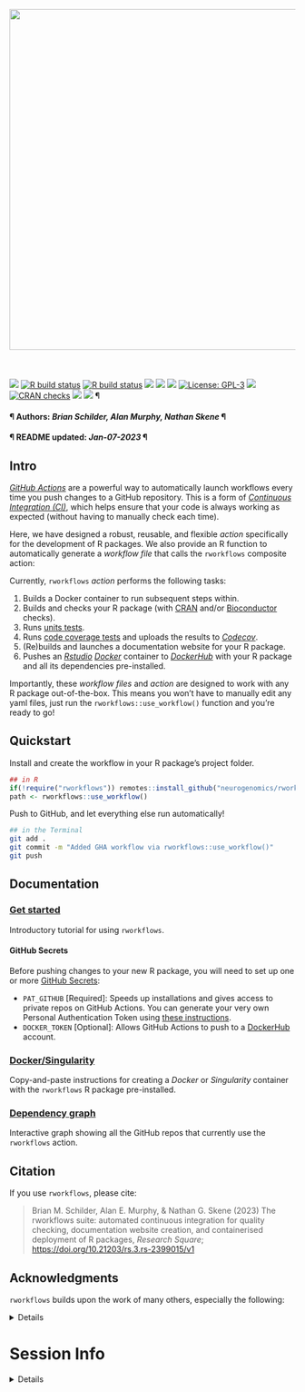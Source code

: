 <img src= 'https://github.com/neurogenomics/rworkflows/raw/master/inst/hex/hex.png' height= '600' ><br><br><br><br>
[![](https://img.shields.io/badge/devel%20version-0.99.5-black.svg)](https://github.com/neurogenomics/rworkflows)
[![R build
status](https://github.com/neurogenomics/rworkflows/workflows/rworkflows/badge.svg)](https://github.com/neurogenomics/rworkflows/actions)
[![R build
status](https://github.com/neurogenomics/rworkflows/workflows/rworkflows_static/badge.svg)](https://github.com/neurogenomics/rworkflows/actions)
[![](https://img.shields.io/github/last-commit/neurogenomics/rworkflows.svg)](https://github.com/neurogenomics/rworkflows/commits/master)
[![](https://img.shields.io/github/languages/code-size/neurogenomics/rworkflows.svg)](https://github.com/neurogenomics/rworkflows)
[![](https://app.codecov.io/gh/neurogenomics/rworkflows/branch/master/graph/badge.svg)](https://app.codecov.io/gh/neurogenomics/rworkflows)
[![License:
GPL-3](https://img.shields.io/badge/license-GPL--3-blue.svg)](https://cran.r-project.org/web/licenses/GPL-3)
[![](https://www.r-pkg.org/badges/version/rworkflows?color=blue)](https://cran.r-project.org/package=rworkflows)
[![CRAN
checks](https://badges.cranchecks.info/summary/rworkflows.svg)](https://cran.r-project.org/web/checks/check_results_rworkflows.html)
[![](http://cranlogs.r-pkg.org/badges/last-month/rworkflows?color=blue)](https://cran.r-project.org/package=rworkflows)
[![](http://cranlogs.r-pkg.org/badges/grand-total/rworkflows?color=blue)](https://cran.r-project.org/package=rworkflows)
¶ <h4> ¶ Authors: <i>Brian Schilder, Alan Murphy, Nathan Skene</i> ¶
</h4>
<h4> ¶ README updated: <i>Jan-07-2023</i> ¶ </h4>

## Intro

[*GitHub Actions*](https://docs.github.com/en/actions) are a powerful
way to automatically launch workflows every time you push changes to a
GitHub repository. This is a form of [*Continuous Integration
(CI)*](https://docs.github.com/en/actions/automating-builds-and-tests/about-continuous-integration),
which helps ensure that your code is always working as expected (without
having to manually check each time).

Here, we have designed a robust, reusable, and flexible *action*
specifically for the development of R packages. We also provide an R
function to automatically generate a *workflow file* that calls the
`rworkflows` composite action:

Currently, `rworkflows` *action* performs the following tasks:

1.  Builds a Docker container to run subsequent steps within.
2.  Builds and checks your R package (with
    [CRAN](https://cran.r-project.org/) and/or
    [Bioconductor](https://bioconductor.org/) checks).  
3.  Runs [units tests](https://testthat.r-lib.org/).  
4.  Runs [code coverage tests](https://covr.r-lib.org/) and uploads the
    results to [*Codecov*](https://about.codecov.io/).  
5.  (Re)builds and launches a documentation website for your R
    package.  
6.  Pushes an [*Rstudio*](https://posit.co/)
    [*Docker*](https://www.docker.com/) container to
    [*DockerHub*](https://hub.docker.com/) with your R package and all
    its dependencies pre-installed.

Importantly, these *workflow files* and *action* are designed to work
with any R package out-of-the-box. This means you won’t have to manually
edit any yaml files, just run the `rworkflows::use_workflow()` function
and you’re ready to go!

## Quickstart

Install and create the workflow in your R package’s project folder.

``` r
## in R
if(!require("rworkflows")) remotes::install_github("neurogenomics/rworkflows")
path <- rworkflows::use_workflow()
```

Push to GitHub, and let everything else run automatically!

``` bash
## in the Terminal
git add .
git commit -m "Added GHA workflow via rworkflows::use_workflow()"
git push
```

## Documentation

### [Get started](https://neurogenomics.github.io/rworkflows/articles/rworkflows.html)

Introductory tutorial for using `rworkflows`.

#### GitHub Secrets

Before pushing changes to your new R package, you will need to set up
one or more [GitHub
Secrets](https://docs.github.com/en/actions/security-guides/encrypted-secrets):

- `PAT_GITHUB` \[Required\]: Speeds up installations and gives access to
  private repos on GitHub Actions. You can generate your very own
  Personal Authentication Token using [these
  instructions](https://docs.github.com/en/authentication/keeping-your-account-and-data-secure/creating-a-personal-access-token).  
- `DOCKER_TOKEN` \[Optional\]: Allows GitHub Actions to push to a
  [DockerHub](https://hub.docker.com) account.

### [Docker/Singularity](https://neurogenomics.github.io/rworkflows/articles/docker)

Copy-and-paste instructions for creating a *Docker* or *Singularity*
container with the `rworkflows` R package pre-installed.

### [Dependency graph](https://neurogenomics.github.io/rworkflows/articles/depgraph)

Interactive graph showing all the GitHub repos that currently use the
`rworkflows` action.

## Citation

If you use `rworkflows`, please cite:

<!-- Modify this by editing the file: inst/CITATION  -->

> Brian M. Schilder, Alan E. Murphy, & Nathan G. Skene (2023) The
> rworkflows suite: automated continuous integration for quality
> checking, documentation website creation, and containerised deployment
> of R packages, *Research Square*;
> <https://doi.org/10.21203/rs.3.rs-2399015/v1>

## Acknowledgments

`rworkflows` builds upon the work of many others, especially the
following:

<details>

### [`biocthis`](https://github.com/lcolladotor/biocthis)

This workflow is derived from the workflow generated by the
[`use_bioc_github_action()`](https://lcolladotor.github.io/biocthis/articles/biocthis.html)
function within the
[`biothis`](http://www.bioconductor.org/packages/release/bioc/html/biocthis.html)
package.

#### Key changes in `rworkflows`

- Uses dynamic variables to specify R/Bioconductor versions
  (e.g. `r: "latest"`) and the name of your R package, as opposed to
  static names that are likely to become outdated (e.g. `r: "4.0.1"`).  
- Additional error handling and dependencies checks.  
- Re-renders `README.Rmd` before rebuilding the documentation website.

### [`actions/`](https://github.com/actions)

A general set of GitHub Actions.

### [`r-lib/actions`](https://github.com/r-lib/actions)

A set of GitHub Actions for R development.

### [`JamesIves/github-pages-deploy-action`](https://github.com/JamesIves/github-pages-deploy-action)

Builds and deploys the GitHub Pages documentation website in the
`rworkflows` GHA workflows.

### [`docker/build-push-action`](https://github.com/docker/build-push-action)

A set of GitHub Actions for building/pushing Docker containers.

### [`bioconductor_docker`](https://github.com/Bioconductor/bioconductor_docker)

Uses the official
[`bioconductor/bioconductor_docker`](https://github.com/Bioconductor/bioconductor_docker)
Docker container.

**NOTE**: Whenever a new version of Bioconductor is released, the
`bioconductor/bioconductor_docker` container will often lag behind the
actual Bioconductor releases for up to several days, due to the time it
takes to update the container. This means that sometimes “devel” in
`Bioconductor/bioconductor_docker` is actually referring to the
“release” version of Bioconductor. See this
[Issue](https://github.com/Bioconductor/bioconductor_docker/issues/37)
for details.

### [`scFlow`](https://github.com/combiz/scFlow)

This DockerFile was partly adapted from the [scFlow
Dockerfile](https://github.com/combiz/scFlow/blob/master/Dockerfile).

Unlike other Dockerfiles, this one **does not require any manual editing
when applying to different R packages**. This means that users who are
unfamiliar with Docker do not have to troubleshoot making this file
correctly. It also means that it will continue to work even if your R
package dependencies change.

### [`act`](https://github.com/nektos/act)

A very useful command line tool for testing *GitHub Actions* locally.

</details>

# Session Info

<details>

``` r
utils::sessionInfo()
```

    ## R version 4.2.1 (2022-06-23)
    ## Platform: x86_64-apple-darwin17.0 (64-bit)
    ## Running under: macOS Big Sur ... 10.16
    ## 
    ## Matrix products: default
    ## BLAS:   /Library/Frameworks/R.framework/Versions/4.2/Resources/lib/libRblas.0.dylib
    ## LAPACK: /Library/Frameworks/R.framework/Versions/4.2/Resources/lib/libRlapack.dylib
    ## 
    ## locale:
    ## [1] en_US.UTF-8/en_US.UTF-8/en_US.UTF-8/C/en_US.UTF-8/en_US.UTF-8
    ## 
    ## attached base packages:
    ## [1] stats     graphics  grDevices utils     datasets  methods   base     
    ## 
    ## loaded via a namespace (and not attached):
    ##  [1] BiocManager_1.30.19 compiler_4.2.1      pillar_1.8.1       
    ##  [4] RColorBrewer_1.1-3  yulab.utils_0.0.6   tools_4.2.1        
    ##  [7] digest_0.6.31       jsonlite_1.8.4      evaluate_0.19      
    ## [10] lifecycle_1.0.3     tibble_3.1.8        gtable_0.3.1       
    ## [13] pkgconfig_2.0.3     rlang_1.0.6         cli_3.5.0          
    ## [16] DBI_1.1.3           rstudioapi_0.14     rvcheck_0.2.1      
    ## [19] yaml_2.3.6          xfun_0.36           fastmap_1.1.0      
    ## [22] stringr_1.5.0       dplyr_1.0.10        knitr_1.41         
    ## [25] desc_1.4.2          generics_0.1.3      vctrs_0.5.1        
    ## [28] dlstats_0.1.6       rprojroot_2.0.3     grid_4.2.1         
    ## [31] tidyselect_1.2.0    here_1.0.1          glue_1.6.2         
    ## [34] R6_2.5.1            fansi_1.0.3         rmarkdown_2.19     
    ## [37] ggplot2_3.4.0       badger_0.2.2        magrittr_2.0.3     
    ## [40] scales_1.2.1        htmltools_0.5.4     rworkflows_0.99.5  
    ## [43] assertthat_0.2.1    colorspace_2.0-3    utf8_1.2.2         
    ## [46] stringi_1.7.8       munsell_0.5.0

</details>
